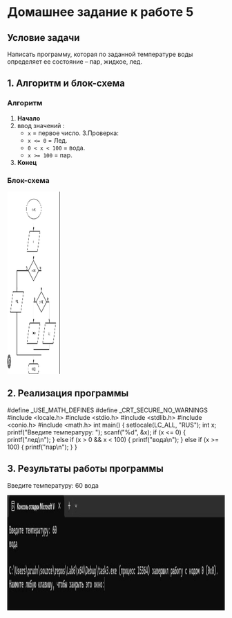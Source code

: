 # Домашнее задание к работе 5
## Условие задачи
Написать программу, которая по заданной температуре воды
определяет ее состояние – пар, жидкое, лед.

## 1. Алгоритм и блок-схема
### Алгоритм
1. **Начало**
2. ввод значений :
   - `x` = первое число.
3.Проверка:
   - `x <= 0` = Лед.
   - `0 < x < 100` = вода.
   - `x >= 100` = пар.
6. **Конец**
   
### Блок-схема
<img width="122" height="421" alt="Диаграмма без названия drawio" src="https://raw.githubusercontent.com/wyrtwwr/email-assets/refs/heads/main/Lab6_cxema.jpg" />

## 2. Реализация программы
#define _USE_MATH_DEFINES
#define _CRT_SECURE_NO_WARNINGS
#include <locale.h>
#include <stdio.h>
#include <stdlib.h>
#include <conio.h>
#include <math.h>
int main() {
    setlocale(LC_ALL, "RUS");
    int x;
    printf("Введите температуру: ");
    scanf("%d", &x);
    if (x <= 0) {
        printf("лед\n");
    }
    else if (x > 0 && x < 100) {
        printf("вода\n");
    }
    else if (x >= 100) {
        printf("пар\n");
    }
}

## 3. Результаты работы программы
Введите температуру: 60
вода

<img  src="https://raw.githubusercontent.com/wyrtwwr/email-assets/refs/heads/main/%D0%BB%D0%B0%D0%B1%D0%B06_%D0%BE%D0%BA%D0%BB%D0%B0%D0%B4.jpg" width="981" height="266">
